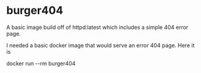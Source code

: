 # burger404
A basic image build off of httpd:latest which includes a simple 404 error page. 

I needed a basic docker image that would serve an error 404 page. Here it is

docker run --rm burger404
